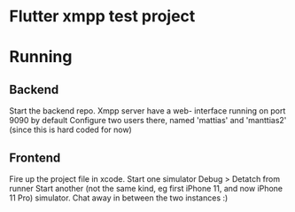 # Flutter xmpp test project


# Running

## Backend
Start the backend repo. Xmpp server have a web- interface running on port 9090 by default
Configure two users there, named 'mattias' and 'manttias2' (since this is hard coded for now)

## Frontend
Fire up the project file in xcode.
Start one simulator
Debug > Detatch from runner
Start another (not the same kind, eg first iPhone 11, and now iPhone 11 Pro) simulator.
Chat away in between the two instances :)

